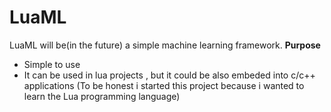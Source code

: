 LuaML
=====
LuaML will be(in the future) a simple machine learning framework.
**Purpose**
- Simple to use
- It can be used in lua projects , but it could be also embeded into c/c++ applications 
(To be honest i started this project because i wanted to learn the Lua programming language)